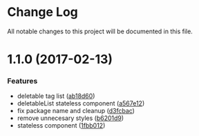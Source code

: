 # Change Log

All notable changes to this project will be documented in this file.

<a name="1.1.0"></a>
# 1.1.0 (2017-02-13)


### Features

* deletable tag list ([ab18d60](https://github.com/SUI-Components/sui-components/commit/ab18d60))
* deletableList stateless component ([a567e12](https://github.com/SUI-Components/sui-components/commit/a567e12))
* fix package name and cleanup ([d3fcbac](https://github.com/SUI-Components/sui-components/commit/d3fcbac))
* remove unnecesary styles ([b6201d9](https://github.com/SUI-Components/sui-components/commit/b6201d9))
* stateless component ([1fbb012](https://github.com/SUI-Components/sui-components/commit/1fbb012))



